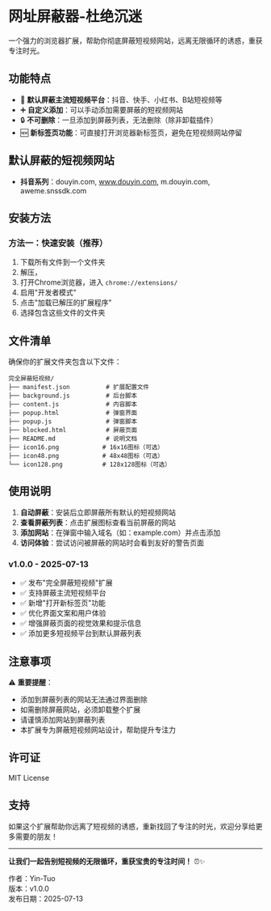 # 网址屏蔽器-杜绝沉迷

一个强力的浏览器扩展，帮助你彻底屏蔽短视频网站，远离无限循环的诱惑，重获专注时光。

## 功能特点

- 🚫 **默认屏蔽主流短视频平台**：抖音、快手、小红书、B站短视频等
- ➕ **自定义添加**：可以手动添加需要屏蔽的短视频网站
- 🔒 **不可删除**：一旦添加到屏蔽列表，无法删除（除非卸载插件）
- 🆕 **新标签页功能**：可直接打开浏览器新标签页，避免在短视频网站停留

## 默认屏蔽的短视频网站
- **抖音系列**：douyin.com, www.douyin.com, m.douyin.com, aweme.snssdk.com

## 安装方法

### 方法一：快速安装（推荐）

1. 下载所有文件到一个文件夹
2. 解压，
3. 打开Chrome浏览器，进入 `chrome://extensions/`
4. 启用"开发者模式"
5. 点击"加载已解压的扩展程序"
6. 选择包含这些文件的文件夹

## 文件清单

确保你的扩展文件夹包含以下文件：

```
完全屏蔽短视频/
├── manifest.json          # 扩展配置文件
├── background.js          # 后台脚本
├── content.js             # 内容脚本
├── popup.html             # 弹窗界面
├── popup.js               # 弹窗脚本
├── blocked.html           # 屏蔽页面
├── README.md              # 说明文档
├── icon16.png            # 16x16图标（可选）
├── icon48.png            # 48x48图标（可选）
└── icon128.png           # 128x128图标（可选）
```

## 使用说明

1. **自动屏蔽**：安装后立即屏蔽所有默认的短视频网站
2. **查看屏蔽列表**：点击扩展图标查看当前屏蔽的网站
3. **添加网站**：在弹窗中输入域名（如：example.com）并点击添加
4. **访问体验**：尝试访问被屏蔽的网站时会看到友好的警告页面


### v1.0.0 - 2025-07-13
- ✅ 发布"完全屏蔽短视频"扩展
- ✅ 支持屏蔽主流短视频平台
- ✅ 新增"打开新标签页"功能
- ✅ 优化界面文案和用户体验
- ✅ 增强屏蔽页面的视觉效果和提示信息
- ✅ 添加更多短视频平台到默认屏蔽列表


## 注意事项

⚠️ **重要提醒**：
- 添加到屏蔽列表的网站无法通过界面删除
- 如需删除屏蔽网站，必须卸载整个扩展
- 请谨慎添加网站到屏蔽列表
- 本扩展专为屏蔽短视频网站设计，帮助提升专注力

## 许可证

MIT License

## 支持

如果这个扩展帮助你远离了短视频的诱惑，重新找回了专注的时光，欢迎分享给更多需要的朋友！

---

**让我们一起告别短视频的无限循环，重获宝贵的专注时间！** ⏰✨

作者：Yin-Tuo  
版本：v1.0.0  
发布日期：2025-07-13
